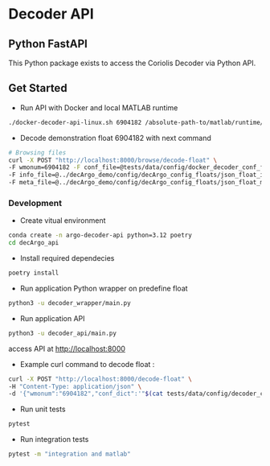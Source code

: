 # Decoder API

## Python FastAPI

This Python package exists to access the Coriolis Decoder via Python API.

## Get Started

- Run API with Docker and local MATLAB runtime

```bash
./docker-decoder-api-linux.sh 6904182 /absolute-path-to/matlab/runtime/R2022b
```

- Decode demonstration float 6904182 with next command

```bash
# Browsing files
curl -X POST "http://localhost:8000/browse/decode-float" \
-F wmonum=6904182 -F conf_file=@tests/data/config/docker_decoder_conf_for_6904182.json \
-F info_file=@../decArgo_demo/config/decArgo_config_floats/json_float_info/6904182_300125061965370_info.json \
-F meta_file=@../decArgo_demo/config/decArgo_config_floats/json_float_meta/6904182_meta.json
```

### Development

- Create vitual environment

```bash
conda create -n argo-decoder-api python=3.12 poetry
cd decArgo_api
```

- Install required dependecies

```bash
poetry install
```

- Run application Python wrapper on predefine float

```bash
python3 -u decoder_wrapper/main.py
```

- Run application API

```bash
python3 -u decoder_api/main.py
```

access API at <http://localhost:8000>

- Example curl command to decode float :

```bash
curl -X POST "http://localhost:8000/decode-float" \
-H "Content-Type: application/json" \
-d '{"wmonum":"6904182","conf_dict":'"$(cat tests/data/config/decoder_conf_for_6904182.json)"', "info_dict":'"$(cat ../decArgo_demo/config/decArgo_config_floats/json_float_info/6904182_300125061965370_info.json)"', "meta_dict":'"$(cat ../decArgo_demo/config/decArgo_config_floats/json_float_meta/6904182_meta.json)"'}'
```

- Run unit tests

```bash
pytest
```

- Run integration tests

```bash
pytest -m "integration and matlab"
```
